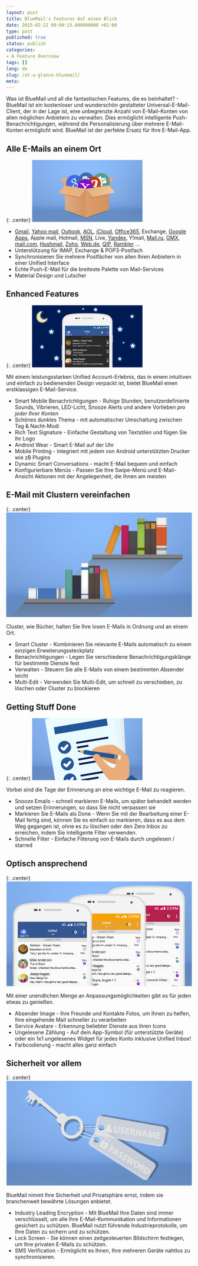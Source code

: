 ```yaml
---
layout: post
title: BlueMail's Features Auf einen Blick
date: 2015-02-22 00:00:13.000000000 +02:00
type: post
published: true
status: publish
categories:
- A Feature Overview
tags: []
lang: de
slug: /at-a-glance-bluemail/
meta:
---
```


Was ist BlueMail und all die fantastischen Features, die es beinhaltet? - BlueMail ist ein kostenloser und wunderschön gestalteter Universal-E-Mail-Client, der in der Lage ist, eine unbegrenzte Anzahl von E-Mail-Konten von allen möglichen Anbietern zu verwalten. Dies ermöglicht intelligente Push-Benachrichtigungen, während die Personalisierung über mehrere E-Mail-Konten ermöglicht wird. BlueMail ist der perfekte Ersatz für Ihre E-Mail-App.

## Alle E-Mails an einem Ort

{: .center}
![Unified Box](/assets/Box_thumb.png)

* <a href="http://gmail.com">Gmail</a>, <a href="//mail.yahoo.com/">Yahoo mail</a>, <a href="//office.live.com/start/Outlook.aspx">Outlook</a>, <a href="//mail.aol.com/">AOL</a>, <a href="//www.icloud.com/mail">iCloud</a>, <a href="//outlook.office365.com">Office365</a>, Exchange, <a href="http://apps.google.com/‎">Google Apps</a>, Apple mail, Hotmail, <a href="http://www.msn.com/en-us">MSN</a>, Live, <a href="//mail.yandex.com/">Yandex</a>, Y!mail, <a href="//mail.ru/">Mail.ru</a>, <a href="//www.gmx.com">GMX</a>, <a href="//www.mail.com/">mail.com</a>, <a href="//www.hushmail.com">Hushmail</a>, <a href="//www.zoho.com/mail/">Zoho</a>, <a href="//web.de/">Web.de</a>, <a href="http://qip.ru/">QIP</a>, <a href="//mail.rambler.ru">Rambler</a> ...
* Unterstützung für IMAP, Exchange &amp; POP3-Postfach
* Synchronisieren Sie mehrere Postfächer von allen Ihren Anbietern in einer Unified Interface
* Echte Push-E-Mail für die breiteste Palette von Mail-Services
* Material Design und Lutscher

## Enhanced Features

{: .center}
![Dark Theme](/assets/Dark_Theme_thumb.png)

Mit einem leistungsstarken Unified Account-Erlebnis, das in einem intuitiven und einfach zu bedienenden Design verpackt ist, bietet BlueMail einen erstklassigen E-Mail-Service.

* Smart Mobile Benachrichtigungen - Ruhige Stunden, benutzerdefinierte Sounds, Vibrieren, LED-Licht, Snooze Alerts und andere Vorlieben *pro jeder Ihrer Konten*
* Schönes dunkles Thema - mit automatischer Umschaltung zwischen Tag &amp; Nacht-Modi
* Rich Text Signature - Einfache Gestaltung von Textstilen und fügen Sie Ihr Logo
* Android Wear - Smart E-Mail auf der Uhr
* Mobile Printing - Integriert mit jedem von Android unterstützten Drucker wie zB Plugins
* Dynamic Smart Conversations - macht E-Mail bequem und einfach
* Konfigurierbare Menüs - Passen Sie Ihre Swipe-Menü und E-Mail-Ansicht Aktionen mit der Angelegenheit, die Ihnen am meisten

## E-Mail mit Clustern vereinfachen

{: .center}
![Cluster](/assets/Clusters.png)

Cluster, wie Bücher, halten Sie Ihre losen E-Mails in Ordnung und an einem Ort.

* Smart Cluster - Kombinieren Sie relevante E-Mails automatisch zu einem einzigen Erweiterungssteckplatz
* Benachrichtigungen - Legen Sie verschiedene Benachrichtigungsklänge für bestimmte Dienste fest
* Verwalten - Steuern Sie alle E-Mails von einem bestimmten Absender leicht
* Multi-Edit - Verwenden Sie Multi-Edit, um schnell zu verschieben, zu löschen oder Cluster zu blockieren

## Getting Stuff Done

{: .center}
![Tasks](/assets/Tasks_thumb.png)

Vorbei sind die Tage der Erinnerung an eine wichtige E-Mail zu reagieren.

* Snooze Emails - schnell markieren E-Mails, um später behandelt werden und setzen Erinnerungen, so dass Sie nicht verpassen sie
* Markieren Sie E-Mails als Done - Wenn Sie mit der Bearbeitung einer E-Mail fertig sind, können Sie es einfach so markieren, dass es aus dem Weg gegangen ist, ohne es zu löschen oder den Zero Inbox zu erreichen, indem Sie intelligente Filter verwenden.
* Schnelle Filter - Einfache Filterung von E-Mails durch ungelesen / starred

## Optisch ansprechend

{: .center}
![Visually Appealing](/assets/Visual-Appealing.png)

Mit einer unendlichen Menge an Anpassungsmöglichkeiten gibt es für jeden etwas zu genießen.

* Absender Image - Ihre Freunde und Kontakte Fotos, um Ihnen zu helfen, Ihre eingehende Mail schneller zu verarbeiten
* Service Avatare - Erkennung beliebter Dienste aus ihren Icons
* Ungelesene Zählung - Auf dein App-Symbol (für unterstützte Geräte) oder ein 1x1 ungelesenes Widget für jedes Konto inklusive Unified Inbox!
* Farbcodierung - macht alles ganz einfach

## Sicherheit vor allem

{: .center}
![Security](/assets/Security.png)

BlueMail nimmt Ihre Sicherheit und Privatsphäre ernst, indem sie branchenweit bewährte Lösungen anbietet.

* Industry Leading Encryption - Mit BlueMail Ihre Daten sind immer verschlüsselt, um alle Ihre E-Mail-Kommunikation und Informationen gesichert zu schützen. BlueMail nutzt führende Industrieprotokolle, um Ihre Daten zu sichern und zu schützen.
* Lock Screen - Sie können einen zeitgesteuerten Bildschirm festlegen, um Ihre privaten E-Mails zu schützen.
* SMS Verification - Ermöglicht es Ihnen, Ihre mehreren Geräte nahtlos zu synchronisieren.
